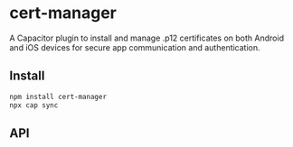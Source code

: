 # cert-manager

A Capacitor plugin to install and manage .p12 certificates on both Android and iOS devices for secure app communication and authentication.

## Install

```bash
npm install cert-manager
npx cap sync
```

## API

<docgen-index></docgen-index>

<docgen-api>
<!-- run docgen to generate docs from the source -->
<!-- More info: https://github.com/ionic-team/capacitor-docgen -->
</docgen-api>
